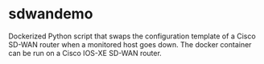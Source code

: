# sdwandemo
Dockerized Python script that swaps the configuration template of a Cisco SD-WAN router when a monitored host goes down.
The docker container can be run on a Cisco IOS-XE SD-WAN router.

